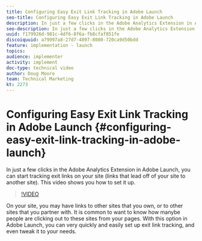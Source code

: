 ```yaml
---
title: Configuring Easy Exit Link Tracking in Adobe Launch
seo-title: Configuring Easy Exit Link Tracking in Adobe Launch
description: In just a few clicks in the Adobe Analytics Extension in Adobe Launch, you can start tracking exit links on your site (links that lead off of your site to another site). This video shows you how to set it up.
seo-description: In just a few clicks in the Adobe Analytics Extension in Adobe Launch, you can start tracking exit links on your site (links that lead off of your site to another site). This video shows you how to set it up.
uuid: f179926d-981c-4df6-8f6a-fb8cfaf851fe
discoiquuid: a79997a8-27d7-4897-8080-720ca9d50bdd
feature: implementation - launch
topics: 
audience: implementer
activity: implement
doc-type: technical video
author: Doug Moore
team: Technical Marketing
kt: 2273
---
```


# Configuring Easy Exit Link Tracking in Adobe Launch {#configuring-easy-exit-link-tracking-in-adobe-launch}

In just a few clicks in the Adobe Analytics Extension in Adobe Launch, you can start tracking exit links on your site (links that lead off of your site to another site). This video shows you how to set it up.

>[!VIDEO](https://video.tv.adobe.com/v/25763/?quality=12)

On your site, you may have links to other sites that you own, or to other sites that you partner with. It is common to want to know how manybe people are clicking out to these sites from your pages. With this option in Adobe Launch, you can very quickly and easily set up exit link tracking, and even tweak it to your needs.
